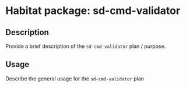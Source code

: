 # Habitat package: sd-cmd-validator

## Description

Provide a brief description of the `sd-cmd-validator` plan / purpose.

## Usage

Describe the general usage for the `sd-cmd-validator` plan
